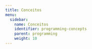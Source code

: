```yaml
---
title: Conceitos
menu:
  sidebar:
    name: Conceitos
    identifier: programming-concepts
    parent: programming
    weight: 10
---
```

